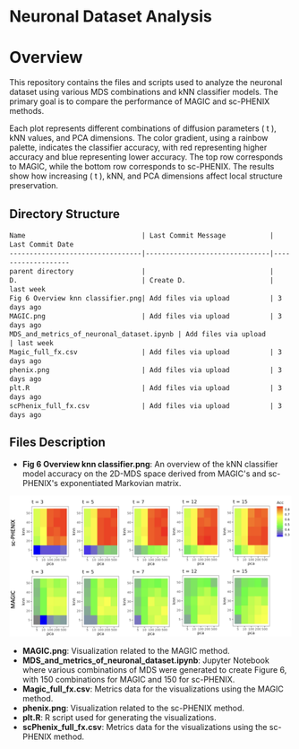 
# Neuronal Dataset Analysis

# Overview

This repository contains the files and scripts used to analyze the neuronal dataset using various MDS combinations and kNN classifier models. The primary goal is to compare the performance of MAGIC and sc-PHENIX methods.

Each plot represents different combinations of diffusion parameters \( t \), kNN values, and PCA dimensions. The color gradient, using a rainbow palette, indicates the classifier accuracy, with red representing higher accuracy and blue representing lower accuracy. The top row corresponds to MAGIC, while the bottom row corresponds to sc-PHENIX. The results show how increasing \( t \), kNN, and PCA dimensions affect local structure preservation.








## Directory Structure

```
Name                             | Last Commit Message           | Last Commit Date
---------------------------------|-------------------------------|-------------------
parent directory                 |                               |
D.                               | Create D.                     | last week
Fig 6 Overview knn classifier.png| Add files via upload          | 3 days ago
MAGIC.png                        | Add files via upload          | 3 days ago
MDS_and_metrics_of_neuronal_dataset.ipynb | Add files via upload          | last week
Magic_full_fx.csv                | Add files via upload          | 3 days ago
phenix.png                       | Add files via upload          | 3 days ago
plt.R                            | Add files via upload          | 3 days ago
scPhenix_full_fx.csv             | Add files via upload          | 3 days ago
```

## Files Description

- **Fig 6 Overview knn classifier.png**: An overview of the kNN classifier model accuracy on the 2D-MDS space derived from MAGIC's and sc-PHENIX's exponentiated Markovian matrix.

![Figure Description](https://github.com/resendislab/sc-PHENIX/blob/main/MDS/Fig%206%20Overview%20knn%20classifier.png)

- **MAGIC.png**: Visualization related to the MAGIC method.
- **MDS_and_metrics_of_neuronal_dataset.ipynb**: Jupyter Notebook where various combinations of MDS were generated to create Figure 6, with 150 combinations for MAGIC and 150 for sc-PHENIX.
- **Magic_full_fx.csv**: Metrics data for the visualizations using the MAGIC method.
- **phenix.png**: Visualization related to the sc-PHENIX method.
- **plt.R**: R script used for generating the visualizations.
- **scPhenix_full_fx.csv**: Metrics data for the visualizations using the sc-PHENIX method.

